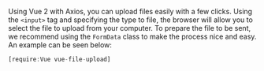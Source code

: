 Using Vue 2 with Axios, you can upload files easily with a few clicks.
Using the `<input>` tag and specifying the type to file, the browser will
allow you to select the file to upload from your computer. To prepare
the file to be sent, we recommend using the `FormData` class
to make the process nice and easy. An example can be seen below:

<div id = "content"></div>
<script src="https://cdn.jsdelivr.net/npm/vue@2.6.12"></script>
<script src="https://cdnjs.cloudflare.com/ajax/libs/axios/0.19.2/axios.min.js"></script>
<script>
   const app = new Vue({
      data: () => ({Images: null, Result: null}),
      template: `
        <div style = "border-style:solid">
          <input type = "file" @change="uploadFile" ref="file"/>
          <button @click="submitFile">Upload!</button>
          <div>Response Status is: {{Result}}</div>
        </div>
      `,
      methods: {
        uploadFile() {
          this.Images = this.$refs.file.files[0];
        },
        submitFile() {
          const formData = new FormData();
          formData.append('file', this.Images);
          axios.post('https://httpbin.org/post', formData,
          {headers: {'Content-Type': 'multipart/form-data'}}).then((res) => {
            this.Result = res.status;
          });
        }
      }
    });
    app.$mount("#content");
</script>

```javascript
[require:Vue vue-file-upload]
```
